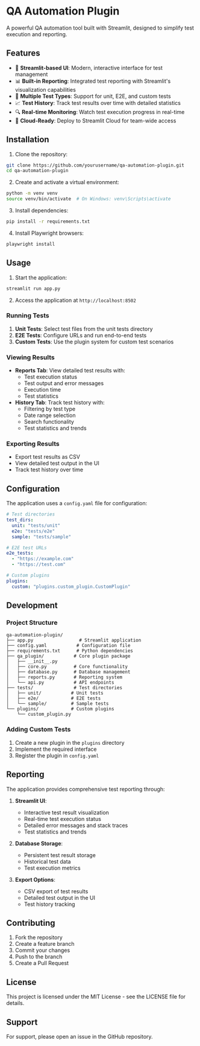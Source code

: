 # QA Automation Plugin

A powerful QA automation tool built with Streamlit, designed to simplify test execution and reporting.

## Features

- 🚀 **Streamlit-based UI**: Modern, interactive interface for test management
- 📊 **Built-in Reporting**: Integrated test reporting with Streamlit's visualization capabilities
- 🔄 **Multiple Test Types**: Support for unit, E2E, and custom tests
- 📈 **Test History**: Track test results over time with detailed statistics
- 🔍 **Real-time Monitoring**: Watch test execution progress in real-time
- 📱 **Cloud-Ready**: Deploy to Streamlit Cloud for team-wide access

## Installation

1. Clone the repository:
```bash
git clone https://github.com/yourusername/qa-automation-plugin.git
cd qa-automation-plugin
```

2. Create and activate a virtual environment:
```bash
python -m venv venv
source venv/bin/activate  # On Windows: venv\Scripts\activate
```

3. Install dependencies:
```bash
pip install -r requirements.txt
```

4. Install Playwright browsers:
```bash
playwright install
```

## Usage

1. Start the application:
```bash
streamlit run app.py
```

2. Access the application at `http://localhost:8502`

### Running Tests

1. **Unit Tests**: Select test files from the unit tests directory
2. **E2E Tests**: Configure URLs and run end-to-end tests
3. **Custom Tests**: Use the plugin system for custom test scenarios

### Viewing Results

- **Reports Tab**: View detailed test results with:
  - Test execution status
  - Test output and error messages
  - Execution time
  - Test statistics
- **History Tab**: Track test history with:
  - Filtering by test type
  - Date range selection
  - Search functionality
  - Test statistics and trends

### Exporting Results

- Export test results as CSV
- View detailed test output in the UI
- Track test history over time

## Configuration

The application uses a `config.yaml` file for configuration:

```yaml
# Test directories
test_dirs:
  unit: "tests/unit"
  e2e: "tests/e2e"
  sample: "tests/sample"

# E2E test URLs
e2e_tests:
  - "https://example.com"
  - "https://test.com"

# Custom plugins
plugins:
  custom: "plugins.custom_plugin.CustomPlugin"
```

## Development

### Project Structure

```
qa-automation-plugin/
├── app.py                 # Streamlit application
├── config.yaml           # Configuration file
├── requirements.txt      # Python dependencies
├── qa_plugin/           # Core plugin package
│   ├── __init__.py
│   ├── core.py          # Core functionality
│   ├── database.py      # Database management
│   ├── reports.py       # Reporting system
│   └── api.py           # API endpoints
├── tests/               # Test directories
│   ├── unit/           # Unit tests
│   ├── e2e/            # E2E tests
│   └── sample/         # Sample tests
└── plugins/            # Custom plugins
    └── custom_plugin.py
```

### Adding Custom Tests

1. Create a new plugin in the `plugins` directory
2. Implement the required interface
3. Register the plugin in `config.yaml`

## Reporting

The application provides comprehensive test reporting through:

1. **Streamlit UI**:
   - Interactive test result visualization
   - Real-time test execution status
   - Detailed error messages and stack traces
   - Test statistics and trends

2. **Database Storage**:
   - Persistent test result storage
   - Historical test data
   - Test execution metrics

3. **Export Options**:
   - CSV export of test results
   - Detailed test output in the UI
   - Test history tracking

## Contributing

1. Fork the repository
2. Create a feature branch
3. Commit your changes
4. Push to the branch
5. Create a Pull Request

## License

This project is licensed under the MIT License - see the LICENSE file for details.

## Support

For support, please open an issue in the GitHub repository. 